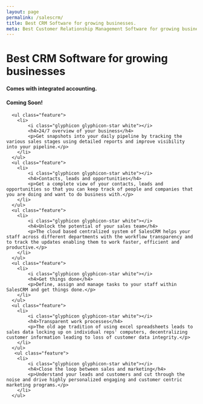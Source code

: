 ```yaml
---
layout: page
permalink: /salescrm/
title: Best CRM Software for growing businesses.
meta: Best Customer Relationship Management Software for growing businesses. Comes with integrated accounting.
---
```

<div>
   <div class="header-image crm-img">
   	<div class="container">
	   	<h1>Best CRM Software for growing businesses</h1>
		<h4>Comes with integrated accounting.</h4>
		<h4 class="italic">Coming Soon!</h4>
	</div>
	<div class="header-last"></div>
   </div>
</div>

<div class="container">
<div class="features">
	
	  <ul class="feature">
	  	<li>
	  		<i class="glyphicon glyphicon-star white"></i>
	  		<h4>24/7 overview of your business</h4>
	  		<p>Get snapshots into your daily pipeline by tracking the various sales stages using detailed reports and improve visibility into your pipeline.</p>
	  	</li>
	  </ul>
	  <ul class="feature">
	  	<li>
	  		<i class="glyphicon glyphicon-star white"></i>
	  		<h4>Contacts, leads and opportunities</h4>
	  		<p>Get a complete view of your contacts, leads and opportunities so that you can keep track of people and companies that you are doing and want to do business with.</p>
	  	</li>
	  </ul>
	  <ul class="feature">
	  	<li>
	  		<i class="glyphicon glyphicon-star white"></i>
	  		<h4>Unlock the potential of your sales team</h4>
	  		<p>The cloud based centralized system of SalesCRM helps your staff across different departments with the workflow transparency and to track the updates enabling them to work faster, efficient and productive.</p>
	  	</li>
	  </ul>
	  <ul class="feature">
	  	<li>
	  		<i class="glyphicon glyphicon-star white"></i>
	  		<h4>Get things done</h4>
	  		<p>Define, assign and manage tasks to your staff within SalesCRM and get things done.</p>
	  	</li>
	  </ul>
	  <ul class="feature">
	  	<li>
	  		<i class="glyphicon glyphicon-star white"></i>
	  		<h4>Transparent work processes</h4>
	  		<p>The old age tradition of using excel spreadsheets leads to sales data locking up on individual reps' computers, decentralizing customer information leading to loss of customer data integrity.</p>
	  	</li>
	  </ul>
	   <ul class="feature">
	  	<li>
	  		<i class="glyphicon glyphicon-star white"></i>
	  		<h4>Close the loop between sales and marketing</h4>
	  		<p>Understand your leads and customers and cut through the noise and drive highly personalized engaging and customer centric marketing programs.</p>
	  	</li>
	  </ul>
  </div>
</div>